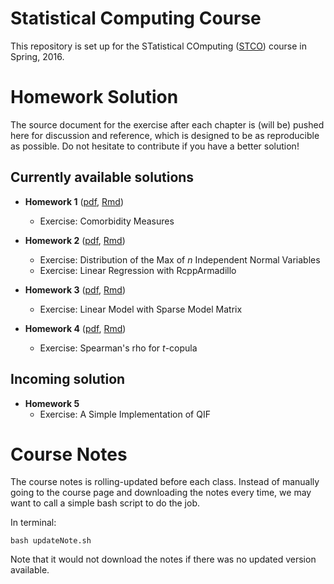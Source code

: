 # Statistical Computing Course

This repository is set up for the STatistical COmputing
([STCO](http://merlot.stat.uconn.edu/~jyan/teaching/stco/)) course in
Spring, 2016.


# Homework Solution

The source document for the exercise after each chapter
is (will be) pushed here for discussion and reference,
which is designed to be as reproducible as possible.
Do not hesitate to contribute if you have a better solution!

## Currently available solutions

- **Homework 1** ([pdf](http://wenjie2wang.github.io/stco/hw/hw1.pdf),
[Rmd](https://raw.githubusercontent.com/wenjie2wang/stco/master/hw/hw1/hw1.Rmd))
    - Exercise: Comorbidity Measures

- **Homework 2** ([pdf](http://wenjie2wang.github.io/stco/hw/hw2.pdf),
[Rmd](https://raw.githubusercontent.com/wenjie2wang/stco/master/hw/hw2/hw2.Rmd))
    - Exercise: Distribution of the Max of *n* Independent Normal Variables
	- Exercise: Linear Regression with RcppArmadillo

- **Homework 3** ([pdf](http://wenjie2wang.github.io/stco/hw/hw3.pdf),
[Rmd](https://raw.githubusercontent.com/wenjie2wang/stco/master/hw/hw3/hw3.Rmd))
    - Exercise: Linear Model with Sparse Model Matrix
	
- **Homework 4** ([pdf](http://wenjie2wang.github.io/stco/hw/hw4.pdf),
[Rmd](https://raw.githubusercontent.com/wenjie2wang/stco/master/hw/hw4/hw4.Rmd))
    - Exercise: Spearman's rho for *t*-copula

## Incoming solution

- **Homework 5**
    - Exercise: A Simple Implementation of QIF


# Course Notes

The course notes is rolling-updated before each class.
Instead of manually going to the course page and downloading the notes
every time, we may want to call a simple bash script to do the job.

In terminal:

```
bash updateNote.sh
``` 

Note that it would not download the notes if there was no
updated version available.



